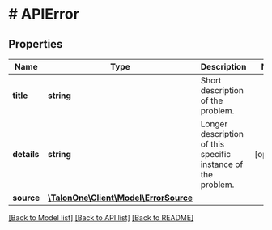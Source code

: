 # # APIError

## Properties

Name | Type | Description | Notes
------------ | ------------- | ------------- | -------------
**title** | **string** | Short description of the problem. | 
**details** | **string** | Longer description of this specific instance of the problem. | [optional] 
**source** | [**\TalonOne\Client\Model\ErrorSource**](ErrorSource.md) |  | 

[[Back to Model list]](../../README.md#documentation-for-models) [[Back to API list]](../../README.md#documentation-for-api-endpoints) [[Back to README]](../../README.md)


